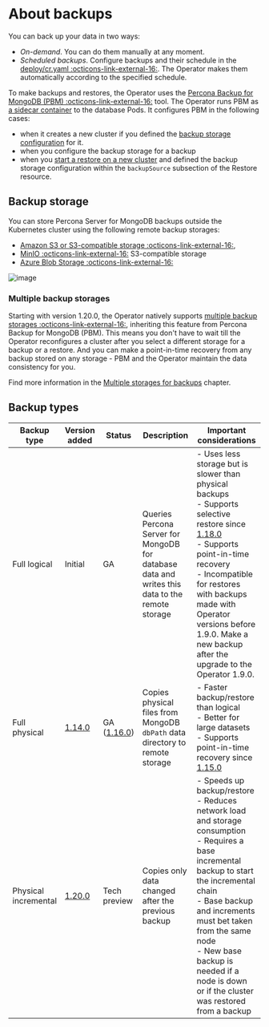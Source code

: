# About backups

You can back up your data in two ways:

* *On-demand*. You can do them manually at any moment.
* *Scheduled backups*. Configure backups and their schedule in the [deploy/cr.yaml  :octicons-link-external-16:](https://github.com/percona/percona-server-mongodb-operator/blob/main/deploy/cr.yaml). The Operator makes them automatically according to the specified schedule.

To make backups and restores, the Operator uses the [Percona Backup for MongoDB (PBM) :octicons-link-external-16:](https://github.com/percona/percona-backup-mongodb) tool. The Operator runs PBM as [a sidecar container](sidecar.md) to the database Pods. It configures PBM in the following cases:

* when it creates a new cluster if you defined the [backup storage configuration](backups-storage.md) for it. 
* when you configure the backup storage for a backup 
* when you [start a restore on a new cluster](backups-restore-to-new-cluster.md) and defined the backup storage configuration within the `backupSource` subsection of the Restore resource. 

## Backup storage

You can store Percona Server for MongoDB backups outside the Kubernetes
cluster using the following remote backup storages: 

* [Amazon S3 or S3-compatible storage  :octicons-link-external-16:](https://en.wikipedia.org/wiki/Amazon_S3#S3_API_and_competing_services),
* [MinIO :octicons-link-external-16:](https://min.io/) S3-compatible storage
* [Azure Blob Storage  :octicons-link-external-16:](https://azure.microsoft.com/en-us/services/storage/blobs/)

![image](assets/images/backup-cloud.svg)

### Multiple backup storages

Starting with version 1.20.0, the Operator natively supports [multiple backup storages :octicons-link-external-16:](https://docs.percona.com/percona-backup-mongodb/features/multi-storage.html), inheriting this feature from Percona Backup for MongoDB (PBM). This means you don't have to wait till the Operator reconfigures a cluster after you select a different storage for a backup or a restore. And you can make a point-in-time recovery from any backup stored on any storage - PBM and the Operator maintain the data consistency for you.

Find more information in the [Multiple storages for backups](multi-storage.md) chapter. 

## Backup types


| Backup type | Version added | Status | Description | Important considerations |
|------------|---------------|---------|-------------|-------------------------|
| Full logical | Initial | GA | Queries Percona Server for MongoDB for database data and writes this data to the remote storage | - Uses less storage but is slower than physical backups<br>- Supports selective restore since [1.18.0](RN/Kubernetes-Operator-for-PSMONGODB-RN1.18.0.md)<br>- Supports point-in-time recovery <br>- Incompatible for restores with backups made with Operator versions before 1.9.0. Make a new backup after the upgrade to the Operator 1.9.0. |
| Full physical | [1.14.0](RN/Kubernetes-Operator-for-PSMONGODB-RN1.14.0.md) | GA ([1.16.0](RN/Kubernetes-Operator-for-PSMONGODB-RN1.16.0.md)) | Copies physical files from MongoDB `dbPath` data directory to remote storage | - Faster backup/restore than logical<br>- Better for large datasets<br>- Supports point-in-time recovery since [1.15.0](RN/Kubernetes-Operator-for-PSMONGODB-RN1.15.0.md)|
| Physical incremental | [1.20.0](RN/Kubernetes-Operator-for-PSMONGODB-RN1.20.0.md) | Tech preview | Copies only data changed after the previous backup | - Speeds up backup/restore<br>- Reduces network load and storage consumption<br>- Requires a base incremental backup to start the incremental chain <br>- Base backup and increments must bet taken from the same node<br>- New base backup is needed if a node is down or if the cluster was restored from a backup|

